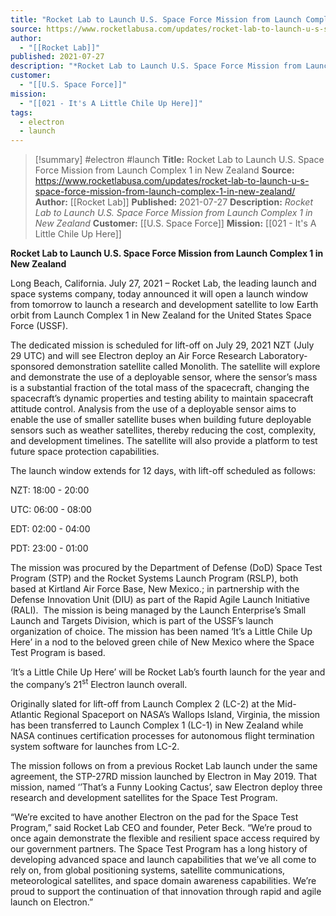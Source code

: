 ```yaml
---
title: "Rocket Lab to Launch U.S. Space Force Mission from Launch Complex 1 in New Zealand "
source: https://www.rocketlabusa.com/updates/rocket-lab-to-launch-u-s-space-force-mission-from-launch-complex-1-in-new-zealand/
author:
  - "[[Rocket Lab]]"
published: 2021-07-27
description: "*Rocket Lab to Launch U.S. Space Force Mission from Launch Complex 1 in New Zealand*"
customer:
  - "[[U.S. Space Force]]"
mission:
  - "[[021 - It's A Little Chile Up Here]]"
tags:
  - electron
  - launch
---
```

>[!summary]
#electron #launch
**Title:** Rocket Lab to Launch U.S. Space Force Mission from Launch Complex 1 in New Zealand 
**Source:** https://www.rocketlabusa.com/updates/rocket-lab-to-launch-u-s-space-force-mission-from-launch-complex-1-in-new-zealand/
**Author:** [[Rocket Lab]]
**Published:** 2021-07-27
**Description:** *Rocket Lab to Launch U.S. Space Force Mission from Launch Complex 1 in New Zealand*
**Customer:** [[U.S. Space Force]]
**Mission:** [[021 - It's A Little Chile Up Here]]

**Rocket Lab to Launch U.S. Space Force Mission from Launch Complex 1 in New Zealand**

Long Beach, California. July 27, 2021 – Rocket Lab, the leading launch and space systems company, today announced it will open a launch window from tomorrow to launch a research and development satellite to low Earth orbit from Launch Complex 1 in New Zealand for the United States Space Force (USSF).

The dedicated mission is scheduled for lift-off on July 29, 2021 NZT (July 29 UTC) and will see Electron deploy an Air Force Research Laboratory-sponsored demonstration satellite called Monolith. The satellite will explore and demonstrate the use of a deployable sensor, where the sensor’s mass is a substantial fraction of the total mass of the spacecraft, changing the spacecraft’s dynamic properties and testing ability to maintain spacecraft attitude control. Analysis from the use of a deployable sensor aims to enable the use of smaller satellite buses when building future deployable sensors such as weather satellites, thereby reducing the cost, complexity, and development timelines. The satellite will also provide a platform to test future space protection capabilities.

The launch window extends for 12 days, with lift-off scheduled as follows:

NZT: 18:00 - 20:00

UTC: 06:00 - 08:00

EDT: 02:00 - 04:00

PDT: 23:00 - 01:00 

The mission was procured by the Department of Defense (DoD) Space Test Program (STP) and the Rocket Systems Launch Program (RSLP), both based at Kirtland Air Force Base, New Mexico.; in partnership with the Defense Innovation Unit (DIU) as part of the Rapid Agile Launch Initiative (RALI).  The mission is being managed by the Launch Enterprise’s Small Launch and Targets Division, which is part of the USSF’s launch organization of choice. The mission has been named ‘It’s a Little Chile Up Here’ in a nod to the beloved green chile of New Mexico where the Space Test Program is based.

‘It’s a Little Chile Up Here’ will be Rocket Lab’s fourth launch for the year and the company’s 21<sup>st</sup> Electron launch overall.

Originally slated for lift-off from Launch Complex 2 (LC-2) at the Mid-Atlantic Regional Spaceport on NASA’s Wallops Island, Virginia, the mission has been transferred to Launch Complex 1 (LC-1) in New Zealand while NASA continues certification processes for autonomous flight termination system software for launches from LC-2.

The mission follows on from a previous Rocket Lab launch under the same agreement, the STP-27RD mission launched by Electron in May 2019. That mission, named ‘’That’s a Funny Looking Cactus’, saw Electron deploy three research and development satellites for the Space Test Program.

“We’re excited to have another Electron on the pad for the Space Test Program,” said Rocket Lab CEO and founder, Peter Beck. “We’re proud to once again demonstrate the flexible and resilient space access required by our government partners. The Space Test Program has a long history of developing advanced space and launch capabilities that we’ve all come to rely on, from global positioning systems, satellite communications, meteorological satellites, and space domain awareness capabilities. We’re proud to support the continuation of that innovation through rapid and agile launch on Electron.”